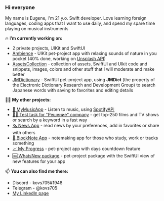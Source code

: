 ### Hi everyone

My name is Eugene, I'm 21 y.o. Swift developer. Love learning foreign languages, coding apps that I want to use daily, and spend my spare time playing on musical instruments

🔥 **I’m currently working on:**
 - 2 private projects, UIKit and SwiftUI
 - [Ambience](https://github.com/kovs705/Ambience) - UIKit pet-project app with relaxing sounds of nature in you pocket (40% done, working on [Unsplash API](https://unsplash.com/developers))
 - [AssetsCollection](https://github.com/kovs705/AssetsCollection) - collection of assets, SwiftUI and UIkit code and snippets, images, colors and other stuff that I will moderate and make better
 - [JMDictionary](https://github.com/kovs705/JMDictionary) - SwiftUI pet-project app, using **JMDict** (the property of the Electronic Dictionary Research and Development Group) to search Japanese words with saving to favorites and editing details


🙋‍♂️ **My other projects:**
 - [🎵 MyMusicApp](https://github.com/anmikhailov/MyMusicApp) - Listen to music, using [SpotifyAPI](https://developer.spotify.com/documentation/web-api)
 - [🧑‍💻 Test task for "Решение" company](https://github.com/kovs705/Reshenie-Test) - get top-250 films and TV shows or search by a keyword in a fast way
 - [🗞 News App](https://github.com/kovs705/NewsToDay) - read news by your preferences, add in favorites or share with others
 - [📓 BlockNote App](https://github.com/kovs705/BlockNote-app) - notemaking app for those who study, work or tracks something
 - [📈 My Progress](https://github.com/kovs705/My-progress) - pet-project app with days countdown feature
 - [🆕 WhatsNew package](https://github.com/kovs705/WhatsNewPack) - pet-project package with the SwiftUI view of new features for your app

📫 **You can also find me there:**
 - Discord - kovs705#1948
 - Telegram - @kovs705
 - [My LinkedIn page](https://LinkedIn.com/kovs705)

